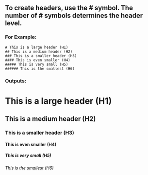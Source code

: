 ## To create headers, use the # symbol. The number of # symbols determines the header level.
### For Example: 
```
# This is a large header (H1)
## This is a medium header (H2)
### This is a smaller header (H3)
#### This is even smaller (H4)
##### This is very small (H5)
###### This is the smallest (H6)
```
### Outputs:
# This is a large header (H1)
## This is a medium header (H2)
### This is a smaller header (H3)
#### This is even smaller (H4)
##### This is very small (H5)
###### This is the smallest (H6)

 
